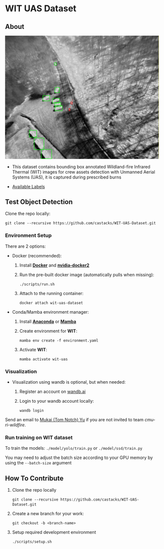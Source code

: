 # WIT UAS Dataset

## About

![about](./figures/about.png)

- This dataset contains bounding box annotated Wildland-fire Infrared Thermal (WIT) images for crew assets detection with Unmanned Aerial Systems (UAS), it is captured during prescribed burns

- [Available Labels](./dataset.classes)

## Test Object Detection

Clone the repo locally:

```Shell
git clone --recursive https://github.com/castacks/WIT-UAS-Dataset.git
```

### Environment Setup

There are 2 options:

- Docker (recommended):

  1. Install [**Docker**](https://docs.docker.com/get-docker/) and [**nvidia-docker2**](https://docs.nvidia.com/datacenter/cloud-native/container-toolkit/install-guide.html#docker)

  1. Run the pre-built docker image (automatically pulls when missing):

     ```Shell
     ./scripts/run.sh
     ```

  1. Attach to the running container:

     ```Shell
     docker attach wit-uas-dataset
     ```

- Conda/Mamba environment manager:

  1. Install [**Anaconda**](https://docs.anaconda.com/anaconda/install/index.html) or [**Mamba**](https://mamba.readthedocs.io/en/latest/installation.html)

  1. Create environment for **WIT**:

     ```Shell
     mamba env create -f environment.yaml
     ```

  1. Activate **WIT**:

     ```Shell
     mamba activate wit-uas
     ```

### Visualization

- Visualization using wandb is optional, but when needed:

  1. Register an account on [wandb.ai](https://wandb.ai/site)

  1. Login to your wandb account locally:

     ```Shell
     wandb login
     ```

Send an email to [Mukai (Tom Notch) Yu](mailto:mukaiy@andrew.cmu.edu) if you are not invited to team *cmu-ri-wildfire*.

### Run training on WIT dataset

To train the models: `./model/yolo/train.py` or `./model/ssd/train.py`

You may need to adjust the batch size according to your GPU memory by using the `--batch-size` argument

## How To Contribute

1. Clone the repo locally

   ```Shell
   git clone --recursive https://github.com/castacks/WIT-UAS-Dataset.git
   ```

1. Create a new branch for your work:

   ```Shell
   git checkout -b <branch-name>
   ```

1. Setup required development environment

   ```Shell
   ./scripts/setup.sh
   ```
